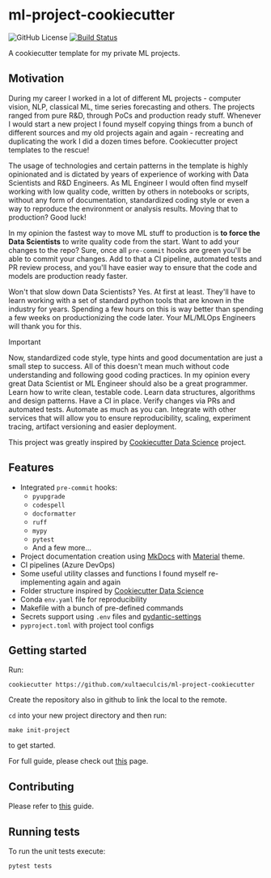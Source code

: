 # ml-project-cookiecutter

![GitHub License](https://img.shields.io/github/license/xultaeculcis/ml-project-cookiecutter)
[![Build Status](https://dev.azure.com/laniakea-ai/ml-project-cookiecutter/_apis/build/status%2Fci-pipeline?branchName=main)](https://dev.azure.com/laniakea-ai/ml-project-cookiecutter/_build/latest?definitionId=4&branchName=main)


A cookiecutter template for my private ML projects.

## Motivation

During my career I worked in a lot of different ML projects - computer vision, NLP, classical ML, time series
forecasting and others. The projects ranged from pure R&D, through PoCs and production ready stuff. Whenever I would
start a new project I found myself copying things from a bunch of different sources and my old projects again and
again - recreating and duplicating the work I did a dozen times before. Cookiecutter project templates to the rescue!

The usage of technologies and certain patterns in the template is highly opinionated and is dictated by years
of experience of working with Data Scientists and R&D Engineers. As ML Engineer I would often find myself working
with low quality code, written by others in notebooks or scripts, without any form of documentation, standardized
coding style or even a way to reproduce the environment or analysis results. Moving that to production? Good luck!

In my opinion the fastest way to move ML stuff to production is **to force the Data Scientists** to write quality code
from the start. Want to add your changes to the repo? Sure, once all `pre-commit` hooks are green you'll be able to
commit your changes. Add to that a CI pipeline, automated tests and PR review process, and you'll have easier way to
ensure that the code and models are production ready faster.

Won't that slow down Data Scientists? Yes. At first at least. They'll have to learn working with a set of standard
python tools that are known in the industry for years. Spending a few hours on this is way better than spending
a few weeks on productionizing the code later. Your ML/MLOps Engineers will thank you for this.

> [!IMPORTANT]
> Now, standardized code style, type hints and good documentation are just a small step to success. All of this doesn't
> mean much without code understanding and following good coding practices. In my opinion every great Data Scientist
> or ML Engineer should also be a great programmer. Learn how to write clean, testable code. Learn data structures,
> algorithms and design patterns. Have a CI in place. Verify changes via PRs and automated tests. Automate as much
> as you can. Integrate with other services that will allow you to ensure reproducibility, scaling, experiment tracing,
> artifact versioning and easier deployment.

This project was greatly inspired by
[Cookiecutter Data Science](https://github.com/drivendata/cookiecutter-data-science/) project.

## Features

- Integrated `pre-commit` hooks:
    - `pyupgrade`
    - `codespell`
    - `docformatter`
    - `ruff`
    - `mypy`
    - `pytest`
    - And a few more...
- Project documentation creation using [MkDocs](https://www.mkdocs.org/) with
    [Material](https://squidfunk.github.io/mkdocs-material/) theme.
- CI pipelines (Azure DevOps)
- Some useful utility classes and functions I found myself re-implementing again and again
- Folder structure inspired by [Cookiecutter Data Science](https://github.com/drivendata/cookiecutter-data-science/)
- Conda `env.yaml` file for reproducibility
- Makefile with a bunch of pre-defined commands
- Secrets support using `.env` files and [pydantic-settings](https://docs.pydantic.dev/latest/usage/pydantic_settings/)
- `pyproject.toml` with project tool configs

## Getting started

Run:

```shell
cookiecutter https://github.com/xultaeculcis/ml-project-cookiecutter
```

Create the repository also in github to link the local to the remote.

`cd` into your new project directory and then run:

```shell
make init-project
```

to get started.

For full guide, please check out [this](https://xultaeculcis.github.io/ml-project-cookiecutter/guide/) page.

## Contributing

Please refer to [this](https://xultaeculcis.github.io/ml-project-cookiecutter/contributing/) guide.

## Running tests

To run the unit tests execute:

```shell
pytest tests
```
